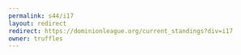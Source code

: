 ```yaml
---
permalink: s44/i17
layout: redirect
redirect: https://dominionleague.org/current_standings?div=i17
owner: truffles
---
```

